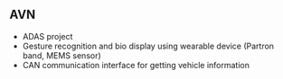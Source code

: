## AVN
- ADAS project
- Gesture recognition and bio display using wearable device (Partron band, MEMS sensor)
- CAN communication interface for getting vehicle information
